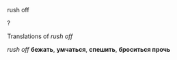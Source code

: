 rush off

?


Translations of _rush off_

_rush off_
**бежать**, **умчаться**, **спешить**, **броситься прочь**